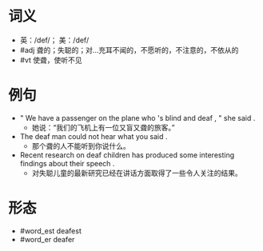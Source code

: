 # 词义
- 英：/def/； 美：/def/
- #adj 聋的；失聪的；对…充耳不闻的，不愿听的，不注意的，不依从的
- #vt 使聋，使听不见
# 例句
- " We have a passenger on the plane who 's blind and deaf , " she said .
	- 她说：“我们的飞机上有一位又盲又聋的旅客。”
- The deaf man could not hear what you said .
	- 那个聋的人不能听到你说什么。
- Recent research on deaf children has produced some interesting findings about their speech .
	- 对失聪儿童的最新研究已经在讲话方面取得了一些令人关注的结果。
# 形态
- #word_est deafest
- #word_er deafer
